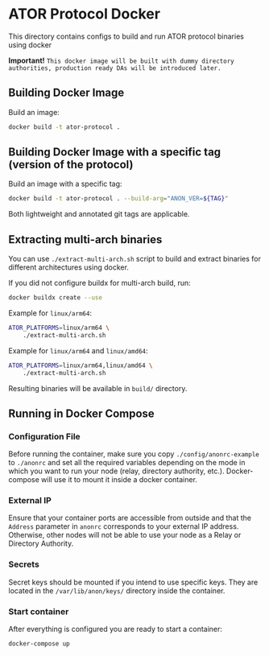 # ATOR Protocol Docker

This directory contains configs to build and run ATOR protocol binaries using docker

**Important!** 
`This docker image will be built with dummy directory authorities, production ready DAs will be introduced later.`

## Building Docker Image

Build an image:
```sh
docker build -t ator-protocol .
```

## Building Docker Image with a specific tag (version of the protocol)

Build an image with a specific tag:
```sh
docker build -t ator-protocol . --build-arg="ANON_VER=${TAG}"
```
Both lightweight and annotated git tags are applicable.

## Extracting multi-arch binaries

You can use `./extract-multi-arch.sh` script to build and extract binaries for different architectures using docker.

If you did not configure buildx for multi-arch build, run:
```sh
docker buildx create --use
```

Example for `linux/arm64`:
```sh
ATOR_PLATFORMS=linux/arm64 \
    ./extract-multi-arch.sh
```

Example for `linux/arm64` and `linux/amd64`:
```sh
ATOR_PLATFORMS=linux/arm64,linux/amd64 \
    ./extract-multi-arch.sh
```

Resulting binaries will be available in `build/` directory.

## Running in Docker Compose

### Configuration File

Before running the container, make sure you copy `./config/anonrc-example` to `./anonrc` and set all the required variables depending on the mode in which you want to run your node (relay, directory authority, etc.). Docker-compose will use it to mount it inside a docker container.

### External IP

Ensure that your container ports are accessible from outside and that the `Address` parameter in `anonrc` corresponds to your external IP address. Otherwise, other nodes will not be able to use your node as a Relay or Directory Authority.

### Secrets

Secret keys should be mounted if you intend to use specific keys. They are located in the `/var/lib/anon/keys/` directory inside the container.

### Start container

After everything is configured you are ready to start a container:

```sh
docker-compose up
```
